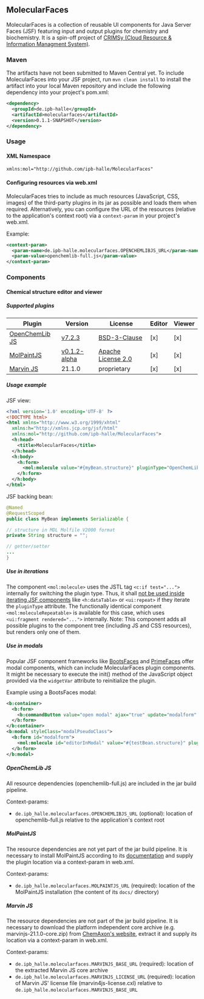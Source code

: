 ## MolecularFaces

MolecularFaces is a collection of reusable UI components for Java Server Faces (JSF) featuring input and output plugins for chemistry and biochemistry. It is a spin-off project of [CRIMSy (Cloud Resource & Information Managment System)](https://github.com/ipb-halle/CRIMSy).

### Maven

The artifacts have not been submitted to Maven Central yet. To include MolecularFaces into your JSF project, run `mvn clean install` to install the artifact into your local Maven repository and include the following dependency into your project's pom.xml:

```xml
<dependency>
  <groupId>de.ipb-halle</groupId>
  <artifactId>molecularfaces</artifactId>
  <version>0.1.1-SNAPSHOT</version>
</dependency>
```
 
### Usage

#### XML Namespace

```xml
xmlns:mol="http://github.com/ipb-halle/MolecularFaces"
```

#### Configuring resources via web.xml

MolecularFaces tries to include as much resources (JavaScript, CSS, images) of the third-party plugins in its jar as possible and loads them when required. Alternatively, you can configure the URL of the resources (relative to the application's context root) via a `context-param` in your project's web.xml.

Example:

```xml
<context-param>
  <param-name>de.ipb-halle.molecularfaces.OPENCHEMLIBJS_URL</param-name>
  <param-value>openchemlib-full.js</param-value>
</context-param>
```

### Components

#### Chemical structure editor and viewer

##### Supported plugins

Plugin | Version | License | Editor | Viewer
------ | ------- | ------- | ------ | ------
[OpenChemLib JS](https://github.com/cheminfo/openchemlib-js) | [v7.2.3](https://github.com/cheminfo/openchemlib-js/releases/tag/v7.2.3) | [BSD-3-Clause](https://github.com/cheminfo/openchemlib-js/blob/master/LICENSE) | [x] | [x]
[MolPaintJS](https://github.com/ipb-halle/MolPaintJS) | [v0.1.2-alpha](https://github.com/ipb-halle/MolPaintJS/releases/tag/v0.1.2-alpha) | [Apache License 2.0](https://github.com/ipb-halle/MolPaintJS/blob/master/LICENSE) | [x] | [x]
[Marvin JS](https://chemaxon.com/products/marvin-js) | 21.1.0 | proprietary | [x] | [x]

##### Usage example

JSF view:

```xml
<?xml version='1.0' encoding='UTF-8' ?>
<!DOCTYPE html>
<html xmlns="http://www.w3.org/1999/xhtml"
  xmlns:h="http://xmlns.jcp.org/jsf/html"
  xmlns:mol="http://github.com/ipb-halle/MolecularFaces">
  <h:head>
    <title>MolecularFaces</title>
  </h:head>
  <h:body>
    <h:form>
      <mol:molecule value="#{myBean.structure}" pluginType="OpenChemLibJS" />
    </h:form>
  </h:body>
</html>
```

JSF backing bean:

```Java
@Named
@RequestScoped
public class MyBean implements Serializable {

// structure in MDL Molfile V2000 format
private String structure = "";

// getter/setter
...
}
```

##### Use in iterations

The component `<mol:molecule>` uses the JSTL tag `<c:if test="...">` internally for switching the plugin type. Thus, it shall [not be used inside iterating JSF components](https://stackoverflow.com/a/3343681) like `<h:dataTable>` or `<ui:repeat>` if they iterate the `pluginType` attribute. The functionally identical component `<mol:moleculeRepeatable>` is available for this case, which uses `<ui:fragment rendered="...">` internally. Note: This component adds all possible plugins to the component tree (including JS and CSS resources), but renders only one of them.

##### Use in modals
Popular JSF component frameworks like [BootsFaces](https://github.com/TheCoder4eu/BootsFaces-OSP) and [PrimeFaces](https://github.com/primefaces/primefaces) offer modal components, which can include MolecularFaces plugin components. It might be necessary to execute the init() method of the JavaScript object provided via the `widgetVar` attribute to reinitialize the plugin.

Example using a BootsFaces modal:

```xml
<b:container>
  <b:form>
    <b:commandButton value="open modal" ajax="true" update="modalform" oncomplete="$('.modalPseudoClass').modal('show');editorInModal.init()" />
  </b:form>
</b:container>
<b:modal styleClass="modalPseudoClass">
  <b:form id="modalform">
    <mol:molecule id="editorInModal" value="#{testBean.structure}" pluginType="OpenChemLibJS" widgetVar="editorInModal" />
  </b:form>
</b:modal>
```

##### OpenChemLib JS

All resource dependencies (openchemlib-full.js) are included in the jar build pipeline.

Context-params:
* `de.ipb_halle.molecularfaces.OPENCHEMLIBJS_URL` (optional): location of openchemlib-full.js relative to the application's context root

##### MolPaintJS

The resource dependencies are not yet part of the jar build pipeline. It is necessary to install MolPaintJS according to its [documentation](https://github.com/ipb-halle/MolPaintJS) and supply the plugin location via a context-param in web.xml.

Context-params:
* `de.ipb_halle.molecularfaces.MOLPAINTJS_URL` (required): location of the MolPaintJS installation (the content of its `docs/` directory)

##### Marvin JS

The resource dependencies are not part of the jar build pipeline. It is necessary to download the platform independent core archive (e.g. marvinjs-21.1.0-core.zip) from [ChemAxon's website](https://chemaxon.com/products/marvin-js/download), extract it and supply its location via a context-param in web.xml.

Context-params:
* `de.ipb_halle.molecularfaces.MARVINJS_BASE_URL` (required): location of the extracted Marvin JS core archive
* `de.ipb_halle.molecularfaces.MARVINJS_LICENSE_URL` (required): location of Marvin JS' license file (marvin4js-license.cxl) relative to `de.ipb_halle.molecularfaces.MARVINJS_BASE_URL`
